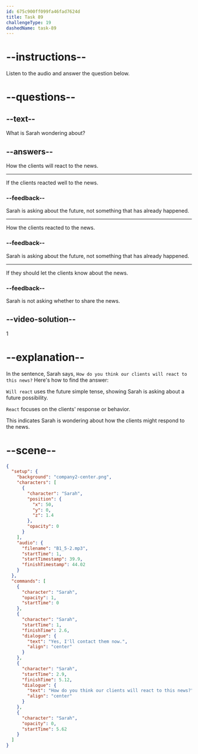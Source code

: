 ```yaml
---
id: 675c900ff099fa46fad7624d
title: Task 89
challengeType: 19
dashedName: task-89
---
```

<!-- (Audio) Sarah: Yes, I'll contact them now. How do you think our clients will react to this news? -->

# --instructions--

Listen to the audio and answer the question below.

# --questions--

## --text--

What is Sarah wondering about?

## --answers--

How the clients will react to the news.

---

If the clients reacted well to the news.

### --feedback--

Sarah is asking about the future, not something that has already happened.

---

How the clients reacted to the news.

### --feedback--

Sarah is asking about the future, not something that has already happened.

---

If they should let the clients know about the news.

### --feedback--

Sarah is not asking whether to share the news.

## --video-solution--

1

# --explanation--

In the sentence, Sarah says, `How do you think our clients will react to this news?` Here's how to find the answer:

`Will react` uses the future simple tense, showing Sarah is asking about a future possibility.  

`React` focuses on the clients' response or behavior.  

This indicates Sarah is wondering about how the clients might respond to the news.

# --scene--

```json
{
  "setup": {
    "background": "company2-center.png",
    "characters": [
      {
        "character": "Sarah",
        "position": {
          "x": 50,
          "y": 0,
          "z": 1.4
        },
        "opacity": 0
      }
    ],
    "audio": {
      "filename": "B1_5-2.mp3",
      "startTime": 1,
      "startTimestamp": 39.9,
      "finishTimestamp": 44.02
    }
  },
  "commands": [
    {
      "character": "Sarah",
      "opacity": 1,
      "startTime": 0
    },
    {
      "character": "Sarah",
      "startTime": 1,
      "finishTime": 2.6,
      "dialogue": {
        "text": "Yes, I'll contact them now.",
        "align": "center"
      }
    },
    {
      "character": "Sarah",
      "startTime": 2.9,
      "finishTime": 5.12,
      "dialogue": {
        "text": "How do you think our clients will react to this news?",
        "align": "center"
      }
    },
    {
      "character": "Sarah",
      "opacity": 0,
      "startTime": 5.62
    }
  ]
}
```
